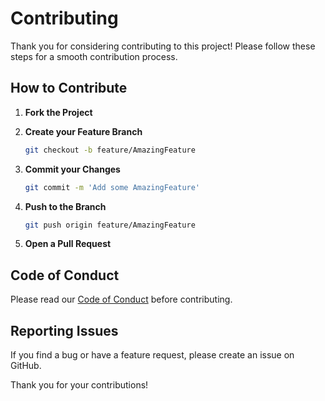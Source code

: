 
# Contributing

Thank you for considering contributing to this project! Please follow these steps for a smooth contribution process.

## How to Contribute

1. **Fork the Project**

2. **Create your Feature Branch**
   ```bash
   git checkout -b feature/AmazingFeature
   ```

3. **Commit your Changes**
   ```bash
   git commit -m 'Add some AmazingFeature'
   ```

4. **Push to the Branch**
   ```bash
   git push origin feature/AmazingFeature
   ```

5. **Open a Pull Request**

## Code of Conduct

Please read our [Code of Conduct](CODE_OF_CONDUCT.md) before contributing.

## Reporting Issues

If you find a bug or have a feature request, please create an issue on GitHub.

Thank you for your contributions!
